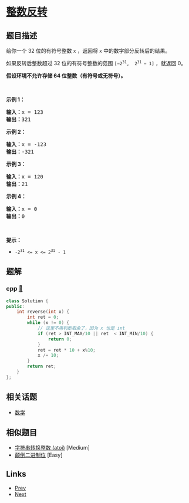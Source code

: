 
# [整数反转](https://leetcode-cn.com/problems/reverse-integer)

## 题目描述

<p>给你一个 32 位的有符号整数 <code>x</code> ，返回将 <code>x</code> 中的数字部分反转后的结果。</p>

<p>如果反转后整数超过 32 位的有符号整数的范围 <code>[−2<sup>31</sup>,  2<sup>31 </sup>− 1]</code> ，就返回 0。</p>
<strong>假设环境不允许存储 64 位整数（有符号或无符号）。</strong>

<p> </p>

<p><strong>示例 1：</strong></p>

<pre>
<strong>输入：</strong>x = 123
<strong>输出：</strong>321
</pre>

<p><strong>示例 2：</strong></p>

<pre>
<strong>输入：</strong>x = -123
<strong>输出：</strong>-321
</pre>

<p><strong>示例 3：</strong></p>

<pre>
<strong>输入：</strong>x = 120
<strong>输出：</strong>21
</pre>

<p><strong>示例 4：</strong></p>

<pre>
<strong>输入：</strong>x = 0
<strong>输出：</strong>0
</pre>

<p> </p>

<p><strong>提示：</strong></p>

<ul>
	<li><code>-2<sup>31</sup> <= x <= 2<sup>31</sup> - 1</code></li>
</ul>


## 题解

### cpp [🔗](reverse-integer.cpp) 
```cpp
class Solution {
public:
    int reverse(int x) {
        int ret = 0;
        while (x != 0) {
            // 这里不用判断取余了，因为 x 也是 int
            if (ret > INT_MAX/10 || ret  < INT_MIN/10) {
                return 0;
            }
            ret = ret * 10 + x%10;
            x /= 10;
        }
        return ret;
    }
};
```


## 相关话题

- [数学](https://leetcode-cn.com/tag/math) 


## 相似题目

- [字符串转换整数 (atoi)](../string-to-integer-atoi/README.md)  [Medium] 
- [颠倒二进制位](../reverse-bits/README.md)  [Easy] 


## Links

- [Prev](../longest-palindromic-substring/README.md) 
- [Next](../string-to-integer-atoi/README.md) 


